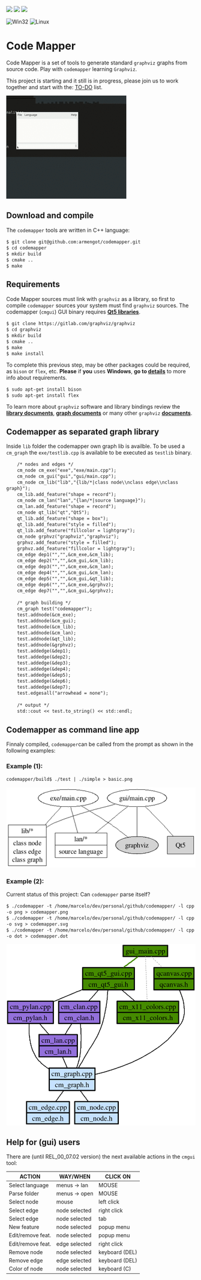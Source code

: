 <a href="https://en.wikipedia.org/wiki/The_C_Programming_Language"><img src="https://img.shields.io/badge/C%2FC%2B%2B-100%25-green"></a>
<a href="https://nerdinmadrid.tumblr.com/post/667400970801692672/free-software-for-video-editing-get-your-last"><img src="https://img.shields.io/badge/GNU%2FLinux-100%25-lightgreen"></a>
<a href="https://graphviz.org/docs/library/"><img src="https://img.shields.io/badge/graphviz-5%25-red"></a>

![Win32](https://img.shields.io/badge/Win32%20-tested-blue)
![Linux](https://img.shields.io/badge/Ubuntu%2022.04%20-tested-blue)


# Code Mapper

Code Mapper is a set of tools to generate standard ```graphviz``` graphs from source code. Play with ```codemapper``` learning ```Graphviz```.

This project is starting and it still is in progress, please join us to work together and start with the: [TO-DO](doc/TODO.md) list.

![demo](doc/demogui.gif)

## Download and compile

The ```codemapper``` tools are written in C++ language:

```
$ git clone git@github.com:armengot/codemapper.git
$ cd codemapper
$ mkdir build
$ cmake ..
$ make
```

## Requirements

Code Mapper sources must link with ```graphviz``` as a library, so first to compile  ```codemapper``` sources your system must find ```graphviz``` sources. The codemapper (```cmgui```) GUI binary requires **[Qt5 libraries](https://wiki.qt.io/Install_Qt_5_on_Ubuntu)**.

```
$ git clone https://gitlab.com/graphviz/graphviz
$ cd graphviz
$ mkdir build
$ cmake ..
$ make
$ make install
```

To complete this previous step, may be other packages could be required, as ```bison``` or ```flex```, etc. **Please** if **you** uses **Windows**, **go to [details](doc/winsetup.md)** to more info about requirements.
```
$ sudo apt-get install bison
$ sudo apt-get install flex
```
To learn more about ```graphviz``` software and library bindings review the **[library documents](https://www.graphviz.org/pdf/libguide.pdf)**, **[graph documents](https://www.graphviz.org/pdf/libguide.pdf)** or many other ```graphviz``` **[documents](https://www.graphviz.org/documentation/)**.

## Codemapper as separated graph library

Inside ```lib``` folder the codemapper own graph lib is availble. To be used a ```cm_graph``` the ```exe/testlib.cpp``` is available to be executed as ```testlib``` binary.
```
    /* nodes and edges */    
    cm_node cm_exe("exe","exe/main.cpp");
    cm_node cm_gui("gui","gui/main.cpp");    
    cm_node cm_lib("lib","{lib/*|class node\\nclass edge\\nclass graph}");
    cm_lib.add_feature("shape = record");
    cm_node cm_lan("lan","{lan/*|source language}");
    cm_lan.add_feature("shape = record");
    cm_node qt_lib("qt","Qt5");
    qt_lib.add_feature("shape = box");
    qt_lib.add_feature("style = filled");
    qt_lib.add_feature("fillcolor = lightgray");    
    cm_node grphvz("graphviz","graphviz");
    grphvz.add_feature("style = filled");
    grphvz.add_feature("fillcolor = lightgray");
    cm_edge dep1("","",&cm_exe,&cm_lib);
    cm_edge dep2("","",&cm_gui,&cm_lib);
    cm_edge dep3("","",&cm_exe,&cm_lan);
    cm_edge dep4("","",&cm_gui,&cm_lan);
    cm_edge dep5("","",&cm_gui,&qt_lib);
    cm_edge dep6("","",&cm_exe,&grphvz);
    cm_edge dep7("","",&cm_gui,&grphvz);    
    
    /* graph building */
    cm_graph test("codemapper");
    test.addnode(&cm_exe);
    test.addnode(&cm_gui);
    test.addnode(&cm_lib);
    test.addnode(&cm_lan);
    test.addnode(&qt_lib);
    test.addnode(&grphvz);
    test.addedge(&dep1);
    test.addedge(&dep2);
    test.addedge(&dep3);
    test.addedge(&dep4);
    test.addedge(&dep5);
    test.addedge(&dep6);
    test.addedge(&dep7);
    test.edgesall("arrowhead = none");

    /* output */
    std::cout << test.to_string() << std::endl;
```
## Codemapper as command line app

Finnaly compiled, ```codemapper```can be called from the prompt as shown in the following examples:

### Example (1):
```
codemapper/build$ ./test | ./simple > basic.png
```
![example](doc/basic.png)

### Example (2):
Current status of this project: Can ```codemapper``` parse itself?
```
$ ./codemapper -t /home/marcelo/dev/personal/github/codemapper/ -l cpp -o png > codemapper.png
$ ./codemapper -t /home/marcelo/dev/personal/github/codemapper/ -l cpp -o svg > codemapper.svg
$ ./codemapper -t /home/marcelo/dev/personal/github/codemapper/ -l cpp -o dot > codemapper.dot
```
![example](doc/codemapper.png)

## Help for (gui) users

There are (until REL_00_07.02 version) the next available actions in the ```cmgui``` tool:

| ACTION            | WAY/WHEN      | CLICK ON       |
|-------------------|---------------|----------------|
| Select language   | menus -> lan  | MOUSE          |
| Parse folder      | menus -> open | MOUSE          |
| Select node       | mouse         | left click     |
| Select edge       | node selected | right click    |
| Select edge       | node selected | tab            |
| New feature       | node selected | popup menu     |
| Edit/remove feat. | node selected | popup menu     |
| Edit/remove feat. | edge selected | right click    |
| Remove node       | node selected | keyboard (DEL) |
| Remove edge       | edge selected | keyboard (DEL) |
| Color of node     | node selected | keyboard (C)   |

